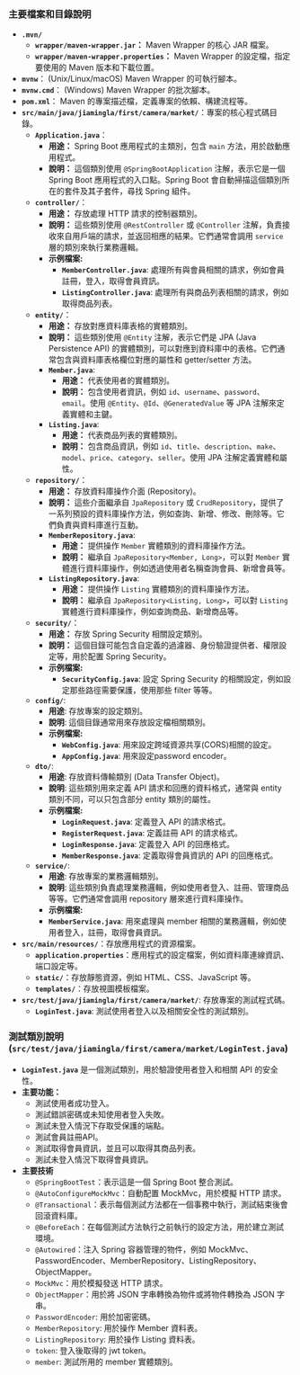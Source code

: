 
### 主要檔案和目錄說明

*   **`.mvn/`**
    *   **`wrapper/maven-wrapper.jar`：** Maven Wrapper 的核心 JAR 檔案。
    *   **`wrapper/maven-wrapper.properties`：** Maven Wrapper 的設定檔，指定要使用的 Maven 版本和下載位置。
*   **`mvnw`**： (Unix/Linux/macOS) Maven Wrapper 的可執行腳本。
*   **`mvnw.cmd`**： (Windows) Maven Wrapper 的批次腳本。
*   **`pom.xml`**： Maven 的專案描述檔，定義專案的依賴、構建流程等。
*   **`src/main/java/jiamingla/first/camera/market/`**：專案的核心程式碼目錄。
    *   **`Application.java`**：
        *   **用途：** Spring Boot 應用程式的主類別，包含 `main` 方法，用於啟動應用程式。
        *   **說明：** 這個類別使用 `@SpringBootApplication` 注解，表示它是一個 Spring Boot 應用程式的入口點。Spring Boot 會自動掃描這個類別所在的套件及其子套件，尋找 Spring 組件。
    *   **`controller/`**：
        *   **用途：** 存放處理 HTTP 請求的控制器類別。
        *   **說明：** 這些類別使用 `@RestController` 或 `@Controller` 注解，負責接收來自用戶端的請求，並返回相應的結果。它們通常會調用 `service` 層的類別來執行業務邏輯。
        * **示例檔案:**
          * **`MemberController.java`**: 處理所有與會員相關的請求，例如會員註冊，登入，取得會員資訊。
          * **`ListingController.java`**: 處理所有與商品列表相關的請求，例如取得商品列表。
    *   **`entity/`**：
        *   **用途：** 存放對應資料庫表格的實體類別。
        *   **說明：** 這些類別使用 `@Entity` 注解，表示它們是 JPA (Java Persistence API) 的實體類別，可以對應到資料庫中的表格。它們通常包含與資料庫表格欄位對應的屬性和 getter/setter 方法。
        *   **`Member.java`**:
            *   **用途：** 代表使用者的實體類別。
            *   **說明：** 包含使用者資訊，例如 `id`、`username`、`password`、`email`。使用 `@Entity`、`@Id`、`@GeneratedValue` 等 JPA 注解來定義實體和主鍵。
        *   **`Listing.java`**:
            *   **用途：** 代表商品列表的實體類別。
            *   **說明：** 包含商品資訊，例如 `id`、`title`、`description`、`make`、`model`、`price`、`category`、`seller`。使用 JPA 注解定義實體和屬性。
    *   **`repository/`**：
        *   **用途：** 存放資料庫操作介面 (Repository)。
        *   **說明：** 這些介面繼承自 `JpaRepository` 或 `CrudRepository`，提供了一系列預設的資料庫操作方法，例如查詢、新增、修改、刪除等。它們負責與資料庫進行互動。
        *   **`MemberRepository.java`**:
            *   **用途：** 提供操作 `Member` 實體類別的資料庫操作方法。
            *   **說明：** 繼承自 `JpaRepository<Member, Long>`，可以對 `Member` 實體進行資料庫操作，例如透過使用者名稱查詢會員、新增會員等。
        *   **`ListingRepository.java`**:
            *   **用途：** 提供操作 `Listing` 實體類別的資料庫操作方法。
            *   **說明：** 繼承自 `JpaRepository<Listing, Long>`，可以對 `Listing` 實體進行資料庫操作，例如查詢商品、新增商品等。
    *   **`security/`**：
        *   **用途：** 存放 Spring Security 相關設定類別。
        *   **說明：** 這個目錄可能包含自定義的過濾器、身份驗證提供者、權限設定等，用於配置 Spring Security。
        * **示例檔案:**
          * **`SecurityConfig.java`**: 設定 Spring Security 的相關設定，例如設定那些路徑需要保護，使用那些 filter 等等。
    *   **`config/`**:
        *   **用途**: 存放專案的設定類別。
        *   **說明**: 這個目錄通常用來存放設定檔相關類別。
        * **示例檔案:**
          * **`WebConfig.java`**: 用來設定跨域資源共享(CORS)相關的設定。
          * **`AppConfig.java`**: 用來設定password encoder。
    *   **`dto/`**:
        *   **用途**: 存放資料傳輸類別 (Data Transfer Object)。
        *   **說明**: 這些類別用來定義 API 請求和回應的資料格式，通常與 entity 類別不同，可以只包含部分 entity 類別的屬性。
        * **示例檔案:**
          * **`LoginRequest.java`**: 定義登入 API 的請求格式。
          * **`RegisterRequest.java`**: 定義註冊 API 的請求格式。
          * **`LoginResponse.java`**: 定義登入 API 的回應格式。
          * **`MemberResponse.java`**: 定義取得會員資訊的 API 的回應格式。
    *   **`service/`**:
        *   **用途**: 存放專案的業務邏輯類別。
        *   **說明**: 這些類別負責處理業務邏輯，例如使用者登入、註冊、管理商品等等。它們通常會調用 repository 層來進行資料庫操作。
         * **示例檔案:**
          * **`MemberService.java`**: 用來處理與 member 相關的業務邏輯，例如使用者登入，註冊，取得會員資訊。
*   **`src/main/resources/`**：存放應用程式的資源檔案。
    *   **`application.properties`**：應用程式的設定檔案，例如資料庫連線資訊、端口設定等。
    *   **`static/`**：存放靜態資源，例如 HTML、CSS、JavaScript 等。
    *   **`templates/`**：存放視圖模板檔案。
* **`src/test/java/jiamingla/first/camera/market/`**: 存放專案的測試程式碼。
  * **`LoginTest.java`**: 測試使用者登入以及相關安全性的測試類別。

### 測試類別說明 (`src/test/java/jiamingla/first/camera/market/LoginTest.java`)

*   **`LoginTest.java`** 是一個測試類別，用於驗證使用者登入和相關 API 的安全性。
*   **主要功能：**
    *   測試使用者成功登入。
    *   測試錯誤密碼或未知使用者登入失敗。
    *   測試未登入情況下存取受保護的端點。
    *   測試會員註冊API。
    * 測試取得會員資訊，並且可以取得其商品列表。
    * 測試未登入情況下取得會員資訊。
* **主要技術**
  * `@SpringBootTest`：表示這是一個 Spring Boot 整合測試。
  * `@AutoConfigureMockMvc`：自動配置 MockMvc，用於模擬 HTTP 請求。
  * `@Transactional`：表示每個測試方法都在一個事務中執行，測試結束後會回滾資料庫。
  * `@BeforeEach`：在每個測試方法執行之前執行的設定方法，用於建立測試環境。
  * `@Autowired`：注入 Spring 容器管理的物件，例如 MockMvc、PasswordEncoder、MemberRepository、ListingRepository、ObjectMapper。
  * `MockMvc`：用於模擬發送 HTTP 請求。
  * `ObjectMapper`：用於將 JSON 字串轉換為物件或將物件轉換為 JSON 字串。
  * `PasswordEncoder`: 用於加密密碼。
  * `MemberRepository`: 用於操作 Member 資料表。
  * `ListingRepository`: 用於操作 Listing 資料表。
  * `token`: 登入後取得的 jwt token。
  * `member`: 測試所用的 member 實體類別。

